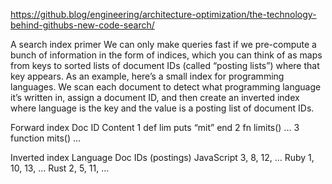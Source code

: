 https://github.blog/engineering/architecture-optimization/the-technology-behind-githubs-new-code-search/

A search index primer
We can only make queries fast if we pre-compute a bunch of information in the form of indices, which you can think of as maps from keys to sorted lists of document IDs (called “posting lists”) where that key appears. As an example, here’s a small index for programming languages. We scan each document to detect what programming language it’s written in, assign a document ID, and then create an inverted index where language is the key and the value is a posting list of document IDs.

Forward index
Doc ID	Content
1	def lim
puts “mit”
end
2	fn limits() ...
3	function mits() ...

Inverted index
Language	Doc IDs (postings)
JavaScript	3, 8, 12, …
Ruby	1, 10, 13, …
Rust	2, 5, 11, …
